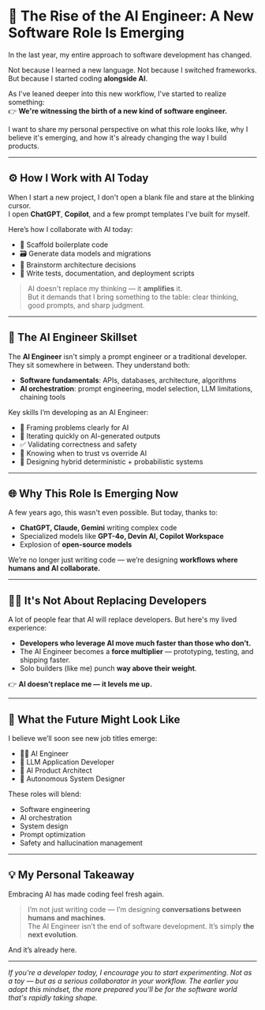 # 🚀 The Rise of the AI Engineer: A New Software Role Is Emerging

In the last year, my entire approach to software development has changed.

Not because I learned a new language. Not because I switched frameworks. But because I started coding **alongside AI**.

As I've leaned deeper into this new workflow, I've started to realize something:  
👉 **We're witnessing the birth of a new kind of software engineer.**

I want to share my personal perspective on what this role looks like, why I believe it's emerging, and how it's already changing the way I build products.

---

## ⚙️ How I Work with AI Today

When I start a new project, I don't open a blank file and stare at the blinking cursor.  
I open **ChatGPT**, **Copilot**, and a few prompt templates I've built for myself.

Here’s how I collaborate with AI today:

- 🚀 Scaffold boilerplate code
- 🗃️ Generate data models and migrations
- 🧠 Brainstorm architecture decisions
- 🧪 Write tests, documentation, and deployment scripts

> AI doesn't replace my thinking — it **amplifies** it.  
> But it demands that I bring something to the table: clear thinking, good prompts, and sharp judgment.

---

## 🧩 The AI Engineer Skillset

The **AI Engineer** isn't simply a prompt engineer or a traditional developer.  
They sit somewhere in between. They understand both:

- **Software fundamentals**: APIs, databases, architecture, algorithms
- **AI orchestration**: prompt engineering, model selection, LLM limitations, chaining tools

Key skills I’m developing as an AI Engineer:

- 🎯 Framing problems clearly for AI
- 🔄 Iterating quickly on AI-generated outputs
- ✅ Validating correctness and safety
- 🧐 Knowing when to trust vs override AI
- 🧮 Designing hybrid deterministic + probabilistic systems

---

## 🌐 Why This Role Is Emerging Now

A few years ago, this wasn't even possible. But today, thanks to:

- **ChatGPT, Claude, Gemini** writing complex code
- Specialized models like **GPT-4o, Devin AI, Copilot Workspace**
- Explosion of **open-source models**

We’re no longer just writing code — we’re designing **workflows where humans and AI collaborate.**

---

## 🙅‍♂️ It's Not About Replacing Developers

A lot of people fear that AI will replace developers. But here's my lived experience:

- **Developers who leverage AI move much faster than those who don’t.**
- The AI Engineer becomes a **force multiplier** — prototyping, testing, and shipping faster.
- Solo builders (like me) punch **way above their weight**.

👉 **AI doesn’t replace me — it levels me up.**

---

## 🔮 What the Future Might Look Like

I believe we’ll soon see new job titles emerge:

- 🧑‍💻 AI Engineer
- 🔗 LLM Application Developer
- 📐 AI Product Architect
- 🤖 Autonomous System Designer

These roles will blend:

- Software engineering
- AI orchestration
- System design
- Prompt optimization
- Safety and hallucination management

---

## 💡 My Personal Takeaway

Embracing AI has made coding feel fresh again.

> I’m not just writing code — I’m designing **conversations between humans and machines**.  
> The AI Engineer isn’t the end of software development. It’s simply **the next evolution**.

And it’s already here.

---

_If you're a developer today, I encourage you to start experimenting. Not as a toy — but as a serious collaborator in your workflow. The earlier you adopt this mindset, the more prepared you'll be for the software world that's rapidly taking shape._
